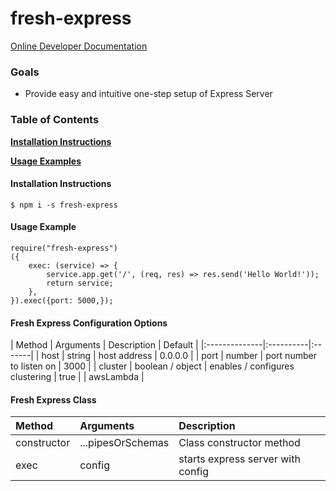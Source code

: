 # fresh-express 

[Online Developer Documentation](https://webfreshener.github.io/fresh-express/)

### Goals 
 * Provide easy and intuitive one-step setup of Express Server

### Table of Contents

**[Installation Instructions](#installation-instructions)**

**[Usage Examples](#usage-examples)**

#### Installation Instructions
```
$ npm i -s fresh-express 
```

#### Usage Example 
```
require("fresh-express")
({
    exec: (service) => {
        service.app.get('/', (req, res) => res.send('Hello World!'));
        return service;
    },
}).exec({port: 5000,});

```

#### Fresh Express Configuration Options ####
| Method        | Arguments | Description  | Default |
|:--------------|:----------|:-------|
| host | string | host address |  0.0.0.0 |
| port | number | port number to listen on | 3000 |
| cluster | boolean / object | enables / configures clustering | true |
| awsLambda | 


#### Fresh Express Class ####
| Method        | Arguments | Description  |
|:--------------|:----------|:-------|
| constructor | ...pipesOrSchemas | Class constructor method |
| exec | config | starts express server with config |
